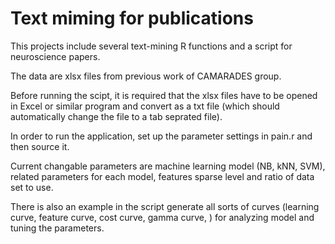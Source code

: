 Text miming for publications
========

This projects include several text-mining R functions and a script for neuroscience papers. 

The data are xlsx files from previous work of CAMARADES group. 

Before running the scipt, it is required that the xlsx files have to be opened in Excel or similar program and convert as a txt file (which should automatically change the file to a tab seprated file).

In order to run the application, set up the parameter settings in pain.r and then source it. 

Current changable parameters are machine learning model (NB, kNN, SVM), related parameters for each model, features sparse level and ratio of data set to use.

There is also an example in the script generate all sorts of curves (learning curve, feature curve, cost curve, gamma curve, ) for analyzing model and tuning the parameters.